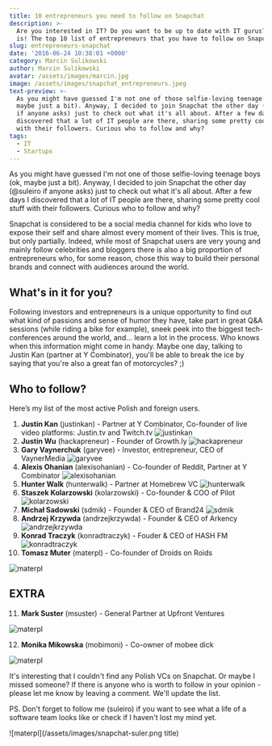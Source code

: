 ```yaml
---
title: 10 entrepreneurs you need to follow on Snapchat
description: >-
  Are you interested in IT? Do you want to be up to date with IT gurus? Here it
  is! The top 10 list of entrepreneurs that you have to follow on Snapchat!
slug: entrepreneurs-snapchat
date: '2016-06-24 10:38:01 +0000'
category: Marcin Sulikowski
author: Marcin Sulikowski
avatar: /assets/images/marcin.jpg
image: /assets/images/snapchat_entrepreneurs.jpeg
text-preview: >-
  As you might have guessed I'm not one of those selfie-loving teenage boys (ok,
  maybe just a bit). Anyway, I decided to join Snapchat the other day (@suleiro
  if anyone asks) just to check out what it's all about. After a few days I
  discovered that a lot of IT people are there, sharing some pretty cool stuff
  with their followers. Curious who to follow and why?
tags:
  - IT
  - Startups
---
```

As you might have guessed I'm not one of those selfie-loving teenage boys (ok, maybe just a bit). Anyway, I decided to join Snapchat the other day (@suleiro if anyone asks) just to check out what it's all about. After a few days I discovered that a lot of IT people are there, sharing some pretty cool stuff with their followers. Curious who to follow and why?

Snapchat is considered to be a social media channel for kids who love to expose their self and share almost every moment of their lives. This is true, but only partially. Indeed, while most of Snapchat users are very young and mainly follow celebrities and bloggers there is also a big proportion of entrepreneurs who, for some reason, chose this way to build their personal brands and connect with audiences around the world.

## What's in it for you?

Following investors and entrepreneurs is a unique opportunity to find out what kind of passions and sense of humor they have, take part in great Q&A sessions (while riding a bike for example), sneek peek into the biggest tech-conferences around the world, and... learn a lot in the process. Who knows when this information might come in handy. Maybe one day, talking to Justin Kan (partner at Y Combinator), you'll be able to break the ice by saying that you're also a great fan of motorcycles? ;)

## Who to follow?

Here’s my list of the most active Polish and foreign users.

1. **Justin Kan** (justinkan) - Partner at Y Combinator, Co-founder of live video platforms: Justin.tv and Twitch.tv
   ![justinkan](/assets/images/snapchat-justin-kan.png "justinkan")
2. **Justin Wu** (hackapreneur) - Founder of Growth.ly
   ![hackapreneur](/assets/images/snapchat-justin-wu.png "hackapreneur")
3. **Gary Vaynerchuk** (garyvee) - Investor, entrepreneur, CEO of VaynerMedia
   ![garyvee](/assets/images/snapchat-gary-vaynerchuk.png "garyvee")
4. **Alexis Ohanian** (alexisohanian) - Co-founder of Reddit, Partner at Y Combinator
   ![alexisohanian](/assets/images/snapchat-alexis-ohanian.png "alexisohanian")
5. **Hunter Walk** (hunterwalk) - Partner at Homebrew VC
   ![hunterwalk](/assets/images/snapchat-hunter-walk.png "hunterwalk")
6. **Staszek Kolarzowski** (kolarzowski) - Co-founder & COO of Pilot
   ![kolarzowski](/assets/images/snapchat-staszek-kolarzowski.png "kolarzowski")
7. **Michał Sadowski** (sdmik) - Founder & CEO of Brand24
   ![sdmik](/assets/images/snapchat-michal-sadowski.png "sdmik")
8. **Andrzej Krzywda** (andrzejkrzywda) - Founder & CEO of Arkency
   ![andrzejkrzywda](/assets/images/snapchat-andrzej-krzywda.png "andrzejkrzywda")
9. **Konrad Traczyk** (konradtraczyk) - Fouder & CEO of HASH FM
   ![konradtraczyk](/assets/images/snapchat-konrad-traczyk.png "konradtraczyk")
10. **Tomasz Muter** (materpl) - Co-founder of Droids on Roids

   ![materpl](/assets/images/snapchat-tomasz-muter.png "materpl")

## EXTRA

11. **Mark Suster** (msuster) - General Partner at Upfront Ventures

   ![materpl](/assets/images/snapchat-mark-suster.png "msuster")

12. **Monika Mikowska** (mobimoni) - Co-owner of mobee dick

  ![materpl](/assets/images/snapchat-monika-mikowska.png "mobimoni")

It's interesting that I couldn't find any Polish VCs on Snapchat. Or maybe I missed someone? If there is anyone who is worth to follow in your opinion - please let me know by leaving a comment. We'll update the list.

PS. Don't forget to follow me (suleiro) if you want to see what a life of a software team looks like or check if I haven't lost my mind yet.

![materpl](/assets/images/snapchat-suler.png title)
